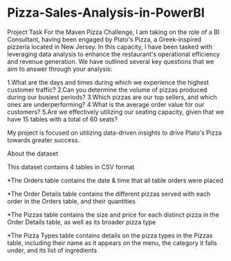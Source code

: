 # Pizza-Sales-Analysis-in-PowerBI
Project Task For the Maven Pizza Challenge, I am taking on the role of a BI Consultant, having been engaged by Plato's Pizza, a Greek-inspired pizzeria located in New Jersey. In this capacity, I have been tasked with leveraging data analysis to enhance the restaurant's operational efficiency and revenue generation. We have outlined several key questions that we aim to answer through your analysis:

1.What are the days and times during which we experience the highest customer traffic?
2.Can you determine the volume of pizzas produced during our busiest periods?
3.Which pizzas are our top sellers, and which ones are underperforming?
4.What is the average order value for our customers?
5.Are we effectively utilizing our seating capacity, given that we have 15 tables with a total of 60 seats?

My project is focused on utilizing data-driven insights to drive Plato's Pizza towards greater success.

About the dataset

This dataset contains 4 tables in CSV format

*The Orders table contains the date & time that all table orders were placed

*The Order Details table contains the different pizzas served with each order in the Orders table, and their quantities

*The Pizzas table contains the size and price for each distinct pizza in the Order Details table, as well as its broader pizza type

*The Pizza Types table contains details on the pizza types in the Pizzas table, including their name as it appears on the menu, the category it falls under, and its list of ingredients
